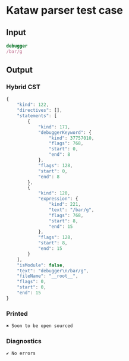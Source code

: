 # Kataw parser test case

## Input

`````js
debugger
/bar/g
`````

## Output

### Hybrid CST

```javascript
{
    "kind": 122,
    "directives": [],
    "statements": [
        {
            "kind": 171,
            "debuggerKeyword": {
                "kind": 37757010,
                "flags": 768,
                "start": 0,
                "end": 8
            },
            "flags": 128,
            "start": 0,
            "end": 8
        },
        {
            "kind": 120,
            "expression": {
                "kind": 221,
                "text": "/bar/g",
                "flags": 768,
                "start": 8,
                "end": 15
            },
            "flags": 128,
            "start": 8,
            "end": 15
        }
    ],
    "isModule": false,
    "text": "debugger\n/bar/g",
    "fileName": "__root__",
    "flags": 0,
    "start": 0,
    "end": 15
}
```

### Printed

```javascript
✖ Soon to be open sourced
```

### Diagnostics

```javascript
✔ No errors
```

